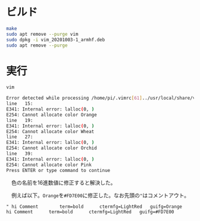 # ビルド

```sh
make
sudo apt remove --purge vim
sudo dpkg -i vim_20201003-1_armhf.deb
sudo apt remove --purge
```

# 実行

```sh
vim
```
```sh
Error detected while processing /home/pi/.vimrc[61]../usr/local/share/vim/vim82/colors/murphy.vim:
line   15:
E341: Internal error: lalloc(0, )
E254: Cannot allocate color Orange
line   19:
E341: Internal error: lalloc(0, )
E254: Cannot allocate color Wheat
line   27:
E341: Internal error: lalloc(0, )
E254: Cannot allocate color Orchid
line   39:
E341: Internal error: lalloc(0, )
E254: Cannot allocate color Pink
Press ENTER or type command to continue
```

　色の名前を16進数値に修正すると解決した。

　例えば以下。`Orange`を`#FD7E00`に修正した。なお先頭の`"`はコメントアウト。

```
" hi Comment		term=bold	   ctermfg=LightRed   guifg=Orange
hi Comment		term=bold	   ctermfg=LightRed   guifg=#FD7E00
```

